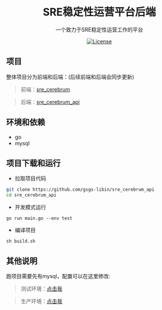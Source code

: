 <h1 align="center">SRE稳定性运营平台后端</h1>
<div align="center">
一个致力于SRE稳定性运营工作的平台
</div>

<div align="center">

[![License](https://img.shields.io/npm/l/package.json.svg?style=flat)](https://github.com/gsgs-libin/sre_cerebrum/blob/main/LICENSE)

</div>

项目
----
整体项目分为前端和后端：(后续前端和后端会同步更新)

> 前端：[sre_cerebrum](https://github.com/gsgs-libin/sre_cerebrum)

> 后端：[sre_cerebrum_api](https://github.com/gsgs-libin/sre_cerebrum_api)

环境和依赖
----

- go
- mysql

项目下载和运行
----

- 拉取项目代码
```bash
git clone https://github.com/gsgs-libin/sre_cerebrum_api
cd sre_cerebrum_api
```

- 开发模式运行
```
go run main.go --env test
```

- 编译项目
```
sh build.sh
```



其他说明
----

跑项目需要先有mysql，配置可以在这里修改: 

> 测试环境：[点击我](/conf/config/test.ini)

> 生产环境：[点击我](/conf/config/release.ini)
